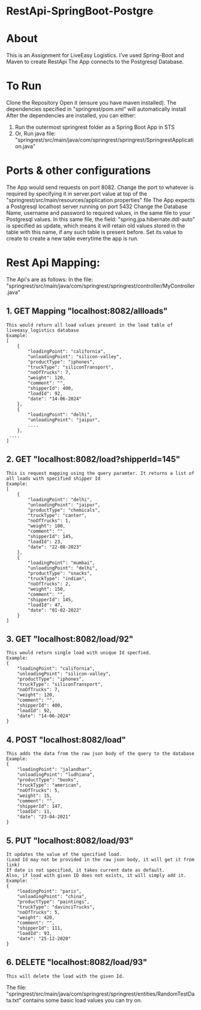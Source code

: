# RestApi-SpringBoot-Postgre

# About
This is an Assignment for LiveEasy Logistics.
I've used Spring-Boot and Maven to create RestApi
The App connects to the Postgresql Database.

# To Run
Clone the Repository
Open it (ensure you have maven installed). The dependencies specified in "springrest/pom.xml" will automatically install
After the dependencies are installed, you can either:
1. Run the outermost springrest folder as a Spring Boot App in STS
2. Or, Run java file: "springrest/src/main/java/com/springrest/springrest/SpringrestApplication.java"

# Ports & other configurations
The App would send requests on port 8082.
Change the port to whatever is required by specifying it in server.port value at top of the "springrest/src/main/resources/application.properties" file
The App expects a Postgresql localhost server running on port 5432 
Change the Database Name, username and password to required values, in the same file to your Postgresql values.
In this same file, the field: "spring.jpa.hibernate.ddl-auto" is specified as update, which means it will retain old values stored in the table with this name, if any such table is present before. Set its value to create to create a new table everytime the app is run.

# Rest Api Mapping:
The Api's are as follows: 
In the file: "springrest/src/main/java/com/springrest/springrest/controller/MyController.java"

## 1. GET Mapping "localhost:8082/allloads"
```
This would return all load values present in the load table of liveeasy_logistics database
Example: 
[
    {
        "loadingPoint": "california",
        "unloadingPoint": "silicon-valley",
        "productType": "iphones",
        "truckType": "siliconTransport",
        "noOfTrucks": 7,
        "weight": 120,
        "comment": "",
        "shipperId": 400,
        "loadId": 92,
        "date": "14-06-2024"
    },
    {
        "loadingPoint": "delhi",
        "unloadingPoint": "jaipur",
        ....
    },
 ....
] 
```
## 2. GET "localhost:8082/load?shipperId=145"
```
This is request mapping using the query paramter. It returns a list of all loads with specified shipper Id
Example:
[
    {
        "loadingPoint": "delhi",
        "unloadingPoint": "jaipur",
        "productType": "chemicals",
        "truckType": "canter",
        "noOfTrucks": 1,
        "weight": 100,
        "comment": "",
        "shipperId": 145,
        "loadId": 23,
        "date": "22-08-2023"
    },
    {
        "loadingPoint": "mumbai",
        "unloadingPoint": "delhi",
        "productType": "snacks",
        "truckType": "indian",
        "noOfTrucks": 2,
        "weight": 150,
        "comment": "",
        "shipperId": 145,
        "loadId": 47,
        "date": "01-02-2022"
    }
]
```
## 3. GET "localhost:8082/load/92"
```
This would return single load with unique Id specfied.
Example:
{
    "loadingPoint": "california",
    "unloadingPoint": "silicon-valley",
    "productType": "iphones",
    "truckType": "siliconTransport",
    "noOfTrucks": 7,
    "weight": 120,
    "comment": "",
    "shipperId": 400,
    "loadId": 92,
    "date": "14-06-2024"
}
```
## 4. POST "localhost:8082/load"
```
This adds the data from the raw json body of the query to the database
Example:
{
    "loadingPoint": "jalandhar",
    "unloadingPoint": "ludhiana",
    "productType": "books",
    "truckType": "american",
    "noOfTrucks": 5,
    "weight": 15,
    "comment": "",
    "shipperId": 147,
    "loadId": 11,
    "date": "23-04-2021"
}
```
## 5. PUT "localhost:8082/load/93"
```
It updates the value of the specified load.
(Load Id may not be provided in the raw json body, it will get it from link)
If date is not specified, it takes current date as default.
Also, if load with given ID does not exists, it will simply add it.
Example: ```
{
    "loadingPoint": "paris",
    "unloadingPoint": "china",
    "productType": "paintings",
    "truckType": "davinciTrucks",
    "noOfTrucks": 5,
    "weight": 420,
    "comment": "",
    "shipperId": 111,
    "loadId": 93,
    "date": "25-12-2020"
}
```

## 6. DELETE "localhost:8082/load/93"
```
This will delete the load with the given Id.
```

The file: "springrest/src/main/java/com/springrest/springrest/entities/RandomTestData.txt"
contains some basic load values you can try on.
